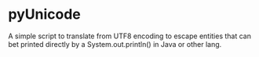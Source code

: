 # pyUnicode  


A simple script to translate from UTF8 encoding to escape entities that can bet printed directly by a System.out.println() in Java or other lang.  



